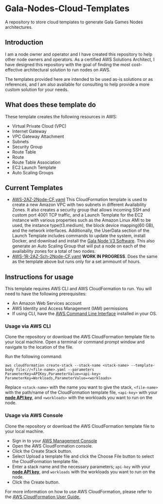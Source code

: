 # Gala-Nodes-Cloud-Templates
A repository to store cloud templates to generate Gala Games Nodes architectures.

## Introduction
I am a node owner and operator and I have created this repository to help other node owners and operators. As a certified AWS Solutions Architect, I have designed this repository with the goal of finding the most cost-effective architectural solution to run nodes on AWS.

The templates provided here are intended to be used as-is solutions or as references, and I am also available for consulting to help provide a more custom solution for your needs.

## What does these template do
These template creates the following resources in AWS:

- Virtual Private Cloud (VPC)
- Internet Gateway
- VPC Gateway Attachment
- Subnets
- Security Group
- Route Table
- Route
- Route Table Association
- EC2 Launch Template
- Auto Scaling Groups

## Current Templates
- [AWS-2AZ-2Node-CF.yaml](https://github.com/immutableant/Gala-Nodes-Cloud-Templates/blob/main/templates/AWS/AWS-2AZ-2Node-CF.yaml)
This CloudFormation template is used to create a new Amazon VPC with two subnets in different Availability Zones. It also creates a security group that allows incoming SSH and custom port 4001 TCP traffic, and a Launch Template for the EC2 instance with various properties such as the Amazon Linux AMI to be used, the instance type(t3.medium), the block device mapping(60 GB), and the network interfaces. Additionally, the UserData section of the Launch Template includes commands to update the system, install Docker, and download and install the [Gala Node V3 Software](https://support.gala.games/posts/4612481-install-the-gala-node-software-on-ubuntu-linux). This also generate an Auto Scaling Group that will put a node on each of the availability zones for a total of two nodes.
- [AWS-1R-2AZ-Sch-2Node-CF.yaml](https://github.com/immutableant/Gala-Nodes-Cloud-Templates/blob/main/templates/AWS/AWS-1R-2AZ-Sch-2Node-CF.yaml) **WORK IN PROGRESS**. Does the same as the template above but runs only for a set ammount of hours.

## Instructions for usage
This template requires AWS CLI and AWS CloudFormation to run. You will need to have the following prerequisites:

- An Amazon Web Services account
- AWS Identity and Access Management (IAM) permissions
- If using CLI, have the [AWS Command Line Interface](https://aws.amazon.com/cli/) installed in your OS.

### Usage via AWS CLI
Clone the repository or download the AWS CloudFormation template file to your local machine.
Open a terminal or command prompt window and navigate to the location of the file.

Run the following command:

```shell
aws cloudformation create-stack --stack-name <stack-name> --template-body file://<file-name>.yaml --parameters ParameterKey=APIKey,ParameterValue=<api-key> ParameterKey=Workloads,ParameterValue=<workloads>
```

Replace `<stack-name>` with the name you want to give the stack, `<file-name>` with the path/name of the CloudFormation template file, `<api-key>` with your [**node API key**](https://support.gala.games/posts/4864059), and `<workloads>` with the workloads you want to run on the node.

### Usage via AWS Console
Clone the repository or download the AWS CloudFormation template file to your local machine. 
- Sign in to your [AWS Management Console](https://aws.amazon.com/)
- Open the AWS CloudFormation console.
- Click the Create Stack button.
- Select Upload a template file and click the Choose File button to select the CloudFormation template file.
- Enter a stack name and the necessary parameters;  `api-key` with your [**node API key**](https://support.gala.games/posts/4864059), and `workloads` with the workloads you want to run on the node.
- Click the Create button.

For more information on how to use AWS CloudFormation, please refer to the [AWS CloudFormation User Guide.](https://aws.amazon.com/documentation/cloudformation/)